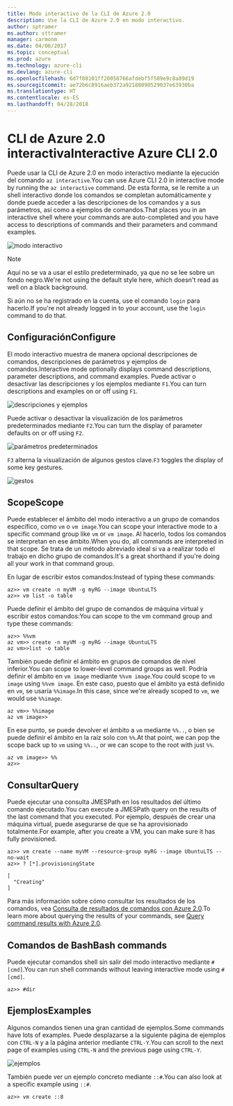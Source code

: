 ```yaml
---
title: Modo interactivo de la CLI de Azure 2.0
description: Use la CLI de Azure 2.0 en modo interactivo.
author: sptramer
ms.author: sttramer
manager: carmonm
ms.date: 04/06/2017
ms.topic: conceptual
ms.prod: azure
ms.technology: azure-cli
ms.devlang: azure-cli
ms.openlocfilehash: 6d7f88101ff20058766afdebf5f589e9c8a89d19
ms.sourcegitcommit: ae72b6c8916aeb372a92188090529037e63930ba
ms.translationtype: HT
ms.contentlocale: es-ES
ms.lasthandoff: 04/28/2018
---
```

# <a name="interactive-azure-cli-20"></a><span data-ttu-id="d637c-103">CLI de Azure 2.0 interactiva</span><span class="sxs-lookup"><span data-stu-id="d637c-103">Interactive Azure CLI 2.0</span></span>

<span data-ttu-id="d637c-104">Puede usar la CLI de Azure 2.0 en modo interactivo mediante la ejecución del comando `az interactive`.</span><span class="sxs-lookup"><span data-stu-id="d637c-104">You can use Azure CLI 2.0 in interactive mode by running the `az interactive` command.</span></span>
<span data-ttu-id="d637c-105">De esta forma, se le remite a un shell interactivo donde los comandos se completan automáticamente y donde puede acceder a las descripciones de los comandos y a sus parámetros, así como a ejemplos de comandos.</span><span class="sxs-lookup"><span data-stu-id="d637c-105">That places you in an interactive shell where your commands are auto-completed and you have access to descriptions of commands and their parameters and command examples.</span></span>

![modo interactivo](./media/interactive-azure-cli/webapp-create.png)

> [!NOTE]
> <span data-ttu-id="d637c-107">Aquí no se va a usar el estilo predeterminado, ya que no se lee sobre un fondo negro.</span><span class="sxs-lookup"><span data-stu-id="d637c-107">We're not using the default style here, which doesn't read as well on a black background.</span></span>

<span data-ttu-id="d637c-108">Si aún no se ha registrado en la cuenta, use el comando `login` para hacerlo.</span><span class="sxs-lookup"><span data-stu-id="d637c-108">If you're not already logged in to your account, use the `login` command to do that.</span></span>

## <a name="configure"></a><span data-ttu-id="d637c-109">Configuración</span><span class="sxs-lookup"><span data-stu-id="d637c-109">Configure</span></span>

<span data-ttu-id="d637c-110">El modo interactivo muestra de manera opcional descripciones de comandos, descripciones de parámetros y ejemplos de comandos.</span><span class="sxs-lookup"><span data-stu-id="d637c-110">Interactive mode optionally displays command descriptions, parameter descriptions, and command examples.</span></span>
<span data-ttu-id="d637c-111">Puede activar o desactivar las descripciones y los ejemplos mediante `F1`.</span><span class="sxs-lookup"><span data-stu-id="d637c-111">You can turn descriptions and examples on or off using `F1`.</span></span>

![descripciones y ejemplos](./media/interactive-azure-cli/descriptions-and-examples.png)

<span data-ttu-id="d637c-113">Puede activar o desactivar la visualización de los parámetros predeterminados mediante `F2`.</span><span class="sxs-lookup"><span data-stu-id="d637c-113">You can turn the display of parameter defaults on or off using `F2`.</span></span>

![parámetros predeterminados](./media/interactive-azure-cli/defaults.png)

<span data-ttu-id="d637c-115">`F3` alterna la visualización de algunos gestos clave.</span><span class="sxs-lookup"><span data-stu-id="d637c-115">`F3` toggles the display of some key gestures.</span></span>

![gestos](./media/interactive-azure-cli/gestures.png)

## <a name="scope"></a><span data-ttu-id="d637c-117">Scope</span><span class="sxs-lookup"><span data-stu-id="d637c-117">Scope</span></span>

<span data-ttu-id="d637c-118">Puede establecer el ámbito del modo interactivo a un grupo de comandos específico, como `vm` o `vm image`.</span><span class="sxs-lookup"><span data-stu-id="d637c-118">You can scope your interactive mode to a specific command group like `vm` or `vm image`.</span></span>
<span data-ttu-id="d637c-119">Al hacerlo, todos los comandos se interpretan en ese ámbito.</span><span class="sxs-lookup"><span data-stu-id="d637c-119">When you do, all commands are interpreted in that scope.</span></span>
<span data-ttu-id="d637c-120">Se trata de un método abreviado ideal si va a realizar todo el trabajo en dicho grupo de comandos.</span><span class="sxs-lookup"><span data-stu-id="d637c-120">It's a great shorthand if you're doing all your work in that command group.</span></span>

<span data-ttu-id="d637c-121">En lugar de escribir estos comandos:</span><span class="sxs-lookup"><span data-stu-id="d637c-121">Instead of typing these commands:</span></span>

```azurecli
az>> vm create -n myVM -g myRG --image UbuntuLTS
az>> vm list -o table
```

<span data-ttu-id="d637c-122">Puede definir el ámbito del grupo de comandos de máquina virtual y escribir estos comandos:</span><span class="sxs-lookup"><span data-stu-id="d637c-122">You can scope to the vm command group and type these commands:</span></span>

```azurecli
az>> %%vm
az vm>> create -n myVM -g myRG --image UbuntuLTS
az vm>>list -o table
```

<span data-ttu-id="d637c-123">También puede definir el ámbito en grupos de comandos de nivel inferior.</span><span class="sxs-lookup"><span data-stu-id="d637c-123">You can scope to lower-level command groups as well.</span></span>
<span data-ttu-id="d637c-124">Podría definir el ámbito en `vm image` mediante `%%vm image`.</span><span class="sxs-lookup"><span data-stu-id="d637c-124">You could scope to `vm image` using `%%vm image`.</span></span>
<span data-ttu-id="d637c-125">En este caso, puesto que el ámbito ya está definido en `vm`, se usaría `%%image`.</span><span class="sxs-lookup"><span data-stu-id="d637c-125">In this case, since we're already scoped to `vm`, we would use `%%image`.</span></span>

```azurecli
az vm>> %%image
az vm image>>
```

<span data-ttu-id="d637c-126">En ese punto, se puede devolver el ámbito a `vm` mediante `%%..`, o bien se puede definir el ámbito en la raíz solo con `%%`.</span><span class="sxs-lookup"><span data-stu-id="d637c-126">At that point, we can pop the scope back up to `vm` using `%%..`, or we can scope to the root with just `%%`.</span></span>

```azurecli
az vm image>> %%
az>>
```

## <a name="query"></a><span data-ttu-id="d637c-127">Consultar</span><span class="sxs-lookup"><span data-stu-id="d637c-127">Query</span></span>

<span data-ttu-id="d637c-128">Puede ejecutar una consulta JMESPath en los resultados del último comando ejecutado.</span><span class="sxs-lookup"><span data-stu-id="d637c-128">You can execute a JMESPath query on the results of the last command that you executed.</span></span>
<span data-ttu-id="d637c-129">Por ejemplo, después de crear una máquina virtual, puede asegurarse de que se ha aprovisionado totalmente.</span><span class="sxs-lookup"><span data-stu-id="d637c-129">For example, after you create a VM, you can make sure it has fully provisioned.</span></span>

```azurecli
az>> vm create --name myVM --resource-group myRG --image UbuntuLTS --no-wait
az>> ? [*].provisioningState
```

```
[
  "Creating"
]
```

<span data-ttu-id="d637c-130">Para más información sobre cómo consultar los resultados de los comandos, vea [Consulta de resultados de comandos con Azure 2.0](query-azure-cli.md).</span><span class="sxs-lookup"><span data-stu-id="d637c-130">To learn more about querying the results of your commands, see [Query command results with Azure 2.0](query-azure-cli.md).</span></span>

## <a name="bash-commands"></a><span data-ttu-id="d637c-131">Comandos de Bash</span><span class="sxs-lookup"><span data-stu-id="d637c-131">Bash commands</span></span>

<span data-ttu-id="d637c-132">Puede ejecutar comandos shell sin salir del modo interactivo mediante `#[cmd]`.</span><span class="sxs-lookup"><span data-stu-id="d637c-132">You can run shell commands without leaving interactive mode using `#[cmd]`.</span></span>

```azurecli
az>> #dir
```

## <a name="examples"></a><span data-ttu-id="d637c-133">Ejemplos</span><span class="sxs-lookup"><span data-stu-id="d637c-133">Examples</span></span>

<span data-ttu-id="d637c-134">Algunos comandos tienen una gran cantidad de ejemplos.</span><span class="sxs-lookup"><span data-stu-id="d637c-134">Some commands have lots of examples.</span></span>
<span data-ttu-id="d637c-135">Puede desplazarse a la siguiente página de ejemplos con `CTRL-N` y a la página anterior mediante `CTRL-Y`.</span><span class="sxs-lookup"><span data-stu-id="d637c-135">You can scroll to the next page of examples using `CTRL-N` and the previous page using `CTRL-Y`.</span></span>

![ejemplos](./media/interactive-azure-cli/examples.png)

<span data-ttu-id="d637c-137">También puede ver un ejemplo concreto mediante `::#`.</span><span class="sxs-lookup"><span data-stu-id="d637c-137">You can also look at a specific example using `::#`.</span></span>

```azurecli
az>> vm create ::8
```
